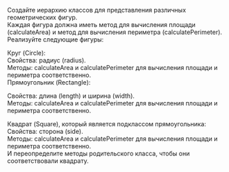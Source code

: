 Создайте иерархию классов для представления различных геометрических фигур.  
Каждая фигура должна иметь метод для вычисления площади (calculateArea) и метод для вычисления периметра (calculatePerimeter).  
Реализуйте следующие фигуры:  

Круг (Circle):  
Свойства: радиус (radius).  
Методы: calculateArea и calculatePerimeter для вычисления площади и периметра соответственно.  
Прямоугольник (Rectangle):  

Свойства: длина (length) и ширина (width).  
Методы: calculateArea и calculatePerimeter для вычисления площади и периметра соответственно.  

Квадрат (Square), который является подклассом прямоугольника:  
Свойства: сторона (side).  
Методы: calculateArea и calculatePerimeter для вычисления площади и периметра соответственно.  
И переопределите методы родительского класса, чтобы они соответствовали квадрату.  
